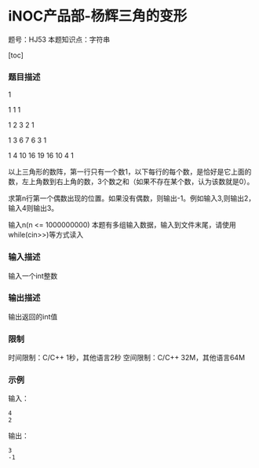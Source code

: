 # iNOC产品部-杨辉三角的变形

题号：HJ53
本题知识点：字符串

[toc]

### 题目描述

1

1  1  1

1  2  3  2  1

1  3  6  7  6  3  1

1  4  10 16 19  16 10  4  1

以上三角形的数阵，第一行只有一个数1，以下每行的每个数，是恰好是它上面的数，左上角数到右上角的数，3个数之和（如果不存在某个数，认为该数就是0）。

求第n行第一个偶数出现的位置。如果没有偶数，则输出-1。例如输入3,则输出2，输入4则输出3。


输入n(n <= 1000000000)
本题有多组输入数据，输入到文件末尾，请使用while(cin>>)等方式读入

### 输入描述

输入一个int整数

### 输出描述

输出返回的int值

### 限制
时间限制：C/C++ 1秒，其他语言2秒 
空间限制：C/C++ 32M，其他语言64M

### 示例

输入：
```
4
2
```

输出：
```
3
-1
```
